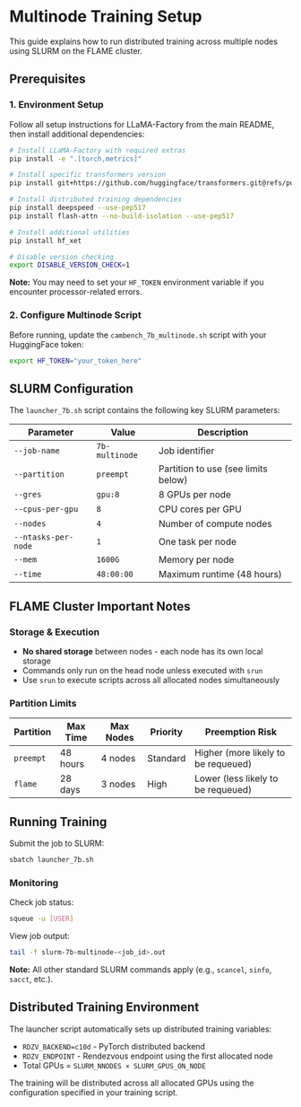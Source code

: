 # Multinode Training Setup

This guide explains how to run distributed training across multiple nodes using SLURM on the FLAME cluster.

## Prerequisites

### 1. Environment Setup

Follow all setup instructions for LLaMA-Factory from the main README, then install additional dependencies:

```bash
# Install LLaMA-Factory with required extras
pip install -e ".[torch,metrics]"

# Install specific transformers version
pip install git+https://github.com/huggingface/transformers.git@refs/pull/36188/head

# Install distributed training dependencies
pip install deepspeed --use-pep517
pip install flash-attn --no-build-isolation --use-pep517

# Install additional utilities
pip install hf_xet

# Disable version checking
export DISABLE_VERSION_CHECK=1
```

**Note:** You may need to set your `HF_TOKEN` environment variable if you encounter processor-related errors.

### 2. Configure Multinode Script

Before running, update the `cambench_7b_multinode.sh` script with your HuggingFace token:

```bash
export HF_TOKEN="your_token_here"
```

## SLURM Configuration

The `launcher_7b.sh` script contains the following key SLURM parameters:

| Parameter | Value | Description |
|-----------|--------|-------------|
| `--job-name` | `7b-multinode` | Job identifier |
| `--partition` | `preempt` | Partition to use (see limits below) |
| `--gres` | `gpu:8` | 8 GPUs per node |
| `--cpus-per-gpu` | `8` | CPU cores per GPU |
| `--nodes` | `4` | Number of compute nodes |
| `--ntasks-per-node` | `1` | One task per node |
| `--mem` | `1600G` | Memory per node |
| `--time` | `48:00:00` | Maximum runtime (48 hours) |

## FLAME Cluster Important Notes

### Storage & Execution
- **No shared storage** between nodes - each node has its own local storage
- Commands only run on the head node unless executed with `srun`
- Use `srun` to execute scripts across all allocated nodes simultaneously

### Partition Limits
| Partition | Max Time | Max Nodes | Priority | Preemption Risk |
|-----------|----------|-----------|----------|-----------------|
| `preempt` | 48 hours | 4 nodes | Standard | Higher (more likely to be requeued) |
| `flame` | 28 days | 3 nodes | High | Lower (less likely to be requeued) |

## Running Training

Submit the job to SLURM:

```bash
sbatch launcher_7b.sh
```

### Monitoring

Check job status:
```bash
squeue -u [USER]
```

View job output:
```bash
tail -f slurm-7b-multinode-<job_id>.out
```

**Note:** All other standard SLURM commands apply (e.g., `scancel`, `sinfo`, `sacct`, etc.).

## Distributed Training Environment

The launcher script automatically sets up distributed training variables:
- `RDZV_BACKEND=c10d` - PyTorch distributed backend
- `RDZV_ENDPOINT` - Rendezvous endpoint using the first allocated node
- Total GPUs = `SLURM_NNODES × SLURM_GPUS_ON_NODE`

The training will be distributed across all allocated GPUs using the configuration specified in your training script.